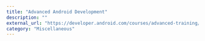 ```yaml
---
title: "Advanced Android Development"
description: ""
external_url: "https://developer.android.com/courses/advanced-training/overview"
category: "Miscellaneous"
---
```

